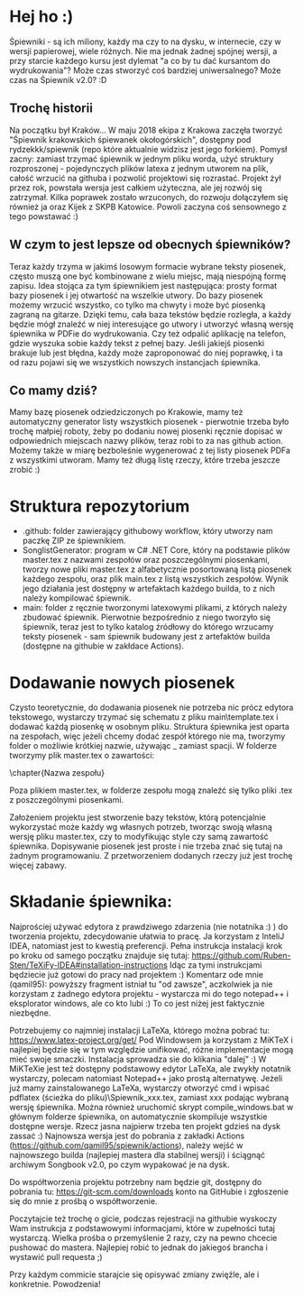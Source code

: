 # Hej ho :)
Śpiewniki - są ich miliony, każdy ma czy to na dysku, w internecie, czy w wersji papierowej, wiele różnych. Nie ma jednak żadnej spójnej wersji, a przy starcie każdego kursu jest dylemat "a co by tu dać kursantom do wydrukowania"? Może czas stworzyć coś bardziej uniwersalnego? Może czas na Śpiewnik v2.0? :D

## Trochę historii
Na początku był Kraków...
W maju 2018 ekipa z Krakowa zaczęła tworzyć "Śpiewnik krakowskich śpiewanek okołogórskich", dostępny pod rydzekkk/spiewnik (repo które aktualnie widzisz jest jego forkiem). Pomysł zacny: zamiast trzymać śpiewnik w jednym pliku worda, użyć struktury rozproszonej - pojedynczych plików latexa z jednym utworem na plik, całość wrzucić na githuba i pozwolić projektowi się rozrastać. Projekt żył przez rok, powstała wersja jest całkiem użyteczna, ale jej rozwój się zatrzymał. Kilka poprawek zostało wrzuconych, do rozwoju dołączyłem się również ja oraz Kijek z SKPB Katowice. Powoli zaczyna coś sensownego z tego powstawać :)

## W czym to jest lepsze od obecnych śpiewników?
Teraz każdy trzyma w jakimś losowym formacie wybrane teksty piosenek, często muszą one być kombinowane z wielu miejsc, mają niespójną formę zapisu. Idea stojąca za tym śpiewnikiem jest następująca: prosty format bazy piosenek i jej otwartość na wszelkie utwory. Do bazy piosenek możemy wrzucić wszystko, co tylko ma chwyty i może być piosenką zagraną na gitarze. Dzięki temu, cała baza tekstów będzie rozległa, a każdy będzie mógł znaleźć w niej interesujące go utwory i utworzyć własną wersję śpiewnika w PDFie do wydrukowania. Czy też odpalić aplikację na telefon, gdzie wyszuka sobie każdy tekst z pełnej bazy. Jeśli jakiejś piosenki brakuje lub jest błędna, każdy może zaproponować do niej poprawkę, i ta od razu pojawi się we wszystkich nowszych instancjach śpiewnika.

## Co mamy dziś?
Mamy bazę piosenek odziedziczonych po Krakowie, mamy też automatyczny generator listy wszystkich piosenek - pierwotnie trzeba było trochę małpiej roboty, żeby po dodaniu nowej piosenki ręcznie dopisać w odpowiednich miejscach nazwy plików, teraz robi to za nas github action. Możemy także w miarę bezboleśnie wygenerować z tej listy piosenek PDFa z wszystkimi utworam. Mamy też długą listę rzeczy, które trzeba jeszcze zrobić :)

# Struktura repozytorium
- .github: folder zawierający githubowy workflow, który utworzy nam paczkę ZIP ze śpiewnikiem.
- SonglistGenerator: program w C# .NET Core, który na podstawie plików master.tex z nazwami zespołów oraz poszczególnymi piosenkami, tworzy nowe pliki master.tex z alfabetycznie posortowaną listą piosenek każdego zespołu, oraz plik main.tex z listą wszystkich zespołów. Wynik jego działania jest dostępny w artefaktach każdego builda, to z nich należy kompilować śpiewnik.
- main: folder z ręcznie tworzonymi latexowymi plikami, z których należy zbudować śpiewnik. Pierwotnie bezpośrednio z niego tworzyło się śpiewnik, teraz jest to tylko katalog źródłowy do którego wrzucamy teksty piosenek - sam śpiewnik budowany jest z artefaktów builda (dostępne na githubie w zakłdace Actions).

# Dodawanie nowych piosenek
Czysto teoretycznie, do dodawania piosenek nie potrzeba nic prócz edytora tekstowego, wystarczy trzymać się schematu z pliku main\template.tex i dodawać każdą piosenkę w osobnym pliku.
Struktura śpiewnika jest oparta na zespołach, więc jeżeli chcemy dodać zespół którego nie ma, tworzymy folder o możliwie krótkiej nazwie, używając _ zamiast spacji.
W folderze tworzymy plik master.tex o zawartości:

\chapter{Nazwa zespołu}

Poza plikiem master.tex, w folderze zespołu mogą znaleźć się tylko pliki .tex z poszczególnymi piosenkami.

Założeniem projektu jest stworzenie bazy tekstów, którą potencjalnie wykorzystać może każdy wg własnych potrzeb, tworząc swoją własną wersję pliku master.tex, czy to modyfikując style czy samą zawartość śpiewnika.
Dopisywanie piosenek jest proste i nie trzeba znać się tutaj na żadnym programowaniu. Z przetworzeniem dodanych rzeczy już jest trochę więcej zabawy.

# Składanie śpiewnika:
Najprościej używać edytora z prawdziwego zdarzenia (nie notatnika :) ) do tworzenia projektu, zdecydowanie ułatwia to pracę. Ja korzystam z InteliJ IDEA, natomiast jest to kwestią preferencji.
Pełna instrukcja instalacji krok po kroku od samego początku znajduje się tutaj:
https://github.com/Ruben-Sten/TeXiFy-IDEA#installation-instructions
Idąc za tymi instrukcjami będziecie już gotowi do pracy nad projektem :)
Komentarz ode mnie (qamil95): powyższy fragment istniał tu "od zawsze", aczkolwiek ja nie korzystam z żadnego edytora projektu - wystarcza mi do tego notepad++ i eksplorator windows, ale co kto lubi :) To co jest niżej jest faktycznie niezbędne.

Potrzebujemy co najmniej instalacji LaTeXa, którego można pobrać tu: https://www.latex-project.org/get/
Pod Windowsem ja korzystam z MiKTeX i najlepiej będzie się w tym względzie unifikować, różne implementacje mogą mieć swoje smaczki.
Instalacja sprowadza sie do klikania "dalej" :)
W MiKTeXie jest też dostępny podstawowy edytor LaTeXa, ale zwykły notatnik wystarczy, polecam natomiast Notepad++ jako prostą alternatywę.
Jeżeli już mamy zainstalowanego LaTeXa, wystarczy otworzyć cmd i wpisać pdflatex (ścieżka do pliku)\Spiewnik_xxx.tex, zamiast xxx podając wybraną wersję śpiewnika. Można również uruchomić skrypt compile_windows.bat w głównym folderze śpiewnika, on automatycznie skompiluje wszystkie dostępne wersje.
Rzecz jasna najpierw trzeba ten projekt gdzieś na dysk zassać :) Najnowsza wersja jest do pobrania z zakładki Actions (https://github.com/qamil95/spiewnik/actions), należy wejść w najnowszego builda (najlepiej mastera dla stabilnej wersji) i ściągnąć archiwym Songbook v2.0, po czym wypakować je na dysk.

Do współtworzenia projektu potrzebny nam będzie git, dostępny do pobrania tu: https://git-scm.com/downloads
konto na GitHubie i zgłoszenie się do mnie z prośbą o współtworzenie.

Poczytajcie też trochę o gicie, podczas rejestracji na githubie wyskoczy Wam instrukcja z podstawowymi informacjami, które w zupełności tutaj wystarczą.
Wielka prośba o przemyślenie 2 razy, czy na pewno chcecie pushować do mastera. Najlepiej robić to jednak do jakiegoś brancha i wystawić pull requesta ;)

Przy każdym commicie starajcie się opisywać zmiany zwięźle, ale i konkretnie.
Powodzenia!

